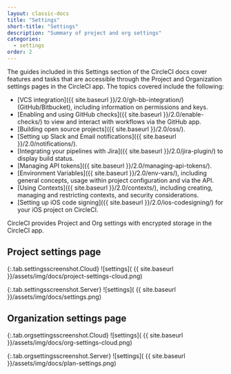 ```yaml
---
layout: classic-docs
title: "Settings"
short-title: "Settings"
description: "Summary of project and org settings"
categories:
  - settings
order: 2
---
```


The guides included in this Settings section of the CircleCI docs cover features and tasks that are accessible through the Project and Organization settings pages in the CircleCI app. The topics covered include the following:

* [VCS integration]({{ site.baseurl }}/2.0/gh-bb-integration/) (GitHub/Bitbucket), including information on permissions and keys.
* [Enabling and using GitHub checks]({{ site.baseurl }}/2.0/enable-checks/) to view and interact with workflows via the GitHub app.
* [Building open source projects]({{ site.baseurl }}/2.0/oss/).
* [Setting up Slack and Email notifications]({{ site.baseurl }}/2.0/notifications/).
* [Integrating your pipelines with Jira]({{ site.baseurl }}/2.0/jira-plugin/) to display build status.
* [Managing API tokens]({{ site.baseurl }}/2.0/managing-api-tokens/).
* [Environment Variables]({{ site.baseurl }}/2.0/env-vars/), including general concepts, usage within project configuration and via the API.
* [Using Contexts]({{ site.baseurl }}/2.0/contexts/), including creating, managing and restricting contexts, and security considerations.
* [Setting up iOS code signing]({{ site.baseurl }}/2.0/ios-codesigning/) for your iOS project on CircleCI.

CircleCI provides Project and Org settings with encrypted storage in the CircleCI app.

## Project settings page

{:.tab.settingsscreenshot.Cloud}
![settings]( {{ site.baseurl }}/assets/img/docs/project-settings-cloud.png)

{:.tab.settingsscreenshot.Server}
![settings]( {{ site.baseurl }}/assets/img/docs/settings.png)

## Organization settings page

{:.tab.orgsettingsscreenshot.Cloud}
![settings]( {{ site.baseurl }}/assets/img/docs/org-settings-cloud.png)

{:.tab.orgsettingsscreenshot.Server}
![settings]( {{ site.baseurl }}/assets/img/docs/plan-settings.png)

